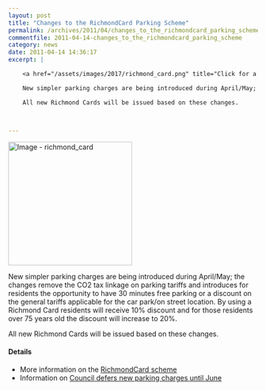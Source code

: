 ```yaml
---
layout: post
title: "Changes to the RichmondCard Parking Scheme"
permalink: /archives/2011/04/changes_to_the_richmondcard_parking_scheme.html
commentfile: 2011-04-14-changes_to_the_richmondcard_parking_scheme
category: news
date: 2011-04-14 14:36:17
excerpt: |

    <a href="/assets/images/2017/richmond_card.png" title="Click for a larger image"><img src="/assets/images/2017/richmond_card-thumb.png" width="150" alt="Image - richmond_card"  class="photo right"/></a>

    New simpler parking charges are being introduced during April/May; the changes remove the CO2 tax linkage on parking tariffs and introduces for residents the opportunity to have 30 minutes free parking or a discount on the general tariffs applicable for the car park/on street location. By using a Richmond Card residents will receive 10% discount and for those residents over 75 years old the discount will increase to 20%.

    All new Richmond Cards will be issued based on these changes.



---
```


<a href="/assets/images/2017/richmond_card.png" title="Click for a larger image"><img src="/assets/images/2017/richmond_card-thumb.png" width="250" alt="Image - richmond_card"  class="photo right"/></a>

New simpler parking charges are being introduced during April/May; the changes remove the CO2 tax linkage on parking tariffs and introduces for residents the opportunity to have 30 minutes free parking or a discount on the general tariffs applicable for the car park/on street location. By using a Richmond Card residents will receive 10% discount and for those residents over 75 years old the discount will increase to 20%.

All new Richmond Cards will be issued based on these changes.

#### Details

-   More information on the [RichmondCard scheme](http://www.richmond.gov.uk/home/transport_and_streets/motor_vehicles_roads_and_parking/parking/parking_meters/richmondcard.htm)
-   Information on [Council defers new parking charges until June](http://www.richmond.gov.uk/council_defers_new_parking_charges?utm_source=twitterfeed&utm_medium=twitter)
